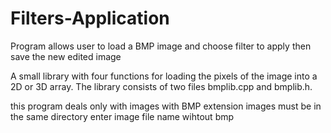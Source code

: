 # Filters-Application
Program allows user to load a BMP image and choose filter to apply then save the new edited image

A small library with four functions for loading the pixels of the image into a 2D or 3D array. 
The library consists of two files bmplib.cpp and bmplib.h. 

this program deals only with images with BMP extension
images must be in the same directory
enter image file name wihtout bmp
